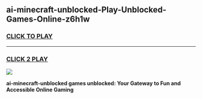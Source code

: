 
## ai-minecraft-unblocked-Play-Unblocked-Games-Online-z6h1w
<h3>
<a href="https://premium76.site?title=ai-minecraft-unblocked&ref=25A">CLICK TO PLAY</a></h3>
<hr>

<h3>
<a href="https://premium76.site?title=ai-minecraft-unblocked&ref=25A">CLICK 2 PLAY</a>
  
</h3>

<a href="https://premium76.site?title=ai-minecraft-unblocked&ref=25A"><img src="https://clearcache.store/games.png"></a>


**ai-minecraft-unblocked games unblocked: Your Gateway to Fun and Accessible Online Gaming**
